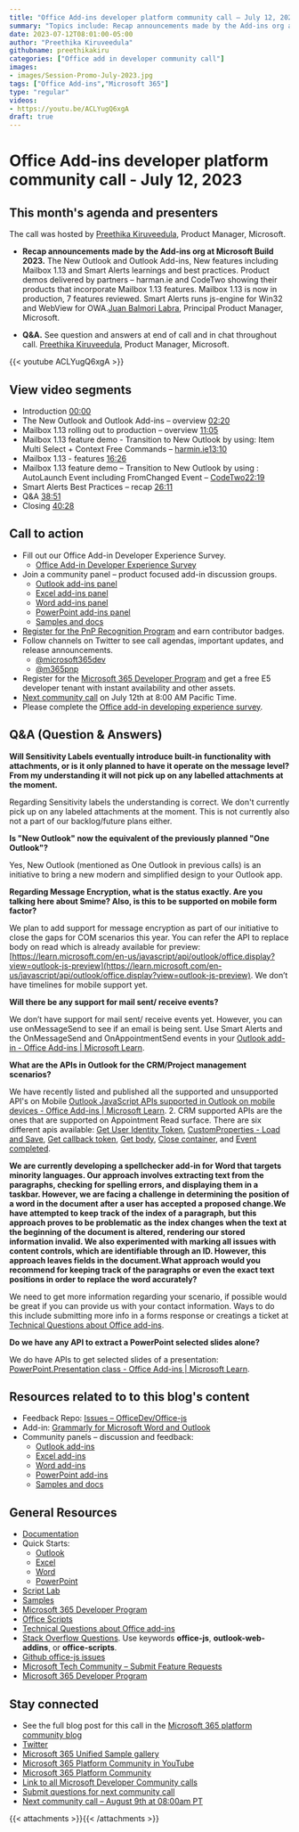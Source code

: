 ```yaml
---
title: "Office Add-ins developer platform community call – July 12, 2023"
summary: "Topics include: Recap announcements made by the Add-ins org at Microsoft Build 2023 presented by Juan Balmori Labra, Principal Product Manager at Microsoft. Call hosted by Preethika Kiruveedula, Product Manager at Microsoft. Recorded on July 12, 2023."
date: 2023-07-12T08:01:00-05:00
author: "Preethika Kiruveedula"
githubname: preethikakiru
categories: ["Office add in developer community call"]
images:
- images/Session-Promo-July-2023.jpg
tags: ["Office Add-ins","Microsoft 365"]
type: "regular"
videos:
- https://youtu.be/ACLYugQ6xgA
draft: true
---
```


# Office Add-ins developer platform community call - July 12, 2023

## This month's agenda and presenters

The call was hosted by [Preethika Kiruveedula](www.linkedin.com/in/preethika-kiruveedula-529b7a148), Product Manager, Microsoft.

* **Recap announcements made by the Add-ins org at Microsoft Build 2023.** The New Outlook and Outlook Add-ins, New features including Mailbox 1.13 and Smart Alerts learnings and best practices. Product demos delivered by partners – harman.ie and CodeTwo showing their products that incorporate Mailbox 1.13 features. Mailbox 1.13 is now in production, 7 features reviewed. Smart Alerts runs js-engine for Win32 and WebView for OWA.[Juan Balmori Labra](https://www.linkedin.com/in/juan-balmori-8443b532/), Principal Product Manager, Microsoft. 

* **Q&A.** See question and answers at end of call and in chat throughout call. [Preethika Kiruveedula](www.linkedin.com/in/preethika-kiruveedula-529b7a14), Product Manager, Microsoft.

{{< youtube ACLYugQ6xgA >}}

## View video segments

* Introduction [00:00](https://www.youtube.com/watch?v=ACLYugQ6xgA&t=0)
* The New Outlook and Outlook Add-ins – overview [02:20](https://youtu.be/ACLYugQ6xgA?t=140)
* Mailbox 1.13 rolling out to production – overview [11:05](https://youtu.be/ACLYugQ6xgA?t=665)
* Mailbox 1.13 feature demo - Transition to New Outlook by using:  Item Multi Select + Context Free Commands – [harmin.ie](https://harman.ie)[13:10](https://youtu.be/ACLYugQ6xgA?t=790)
* Mailbox 1.13 - features [16:26](https://youtu.be/ACLYugQ6xgA?t=986)  
* Mailbox 1.13 feature demo – Transition to New Outlook by using :  AutoLaunch Event including FromChanged Event – [CodeTwo](https://www.codetwo.com/)[22:19](https://youtu.be/ACLYugQ6xgA?t=986)
* Smart Alerts Best Practices – recap [26:11](https://youtu.be/ACLYugQ6xgA?t=986)
* Q&A [38:51](https://youtu.be/ACLYugQ6xgA?t=986)
* Closing [40:28](https://youtu.be/ACLYugQ6xgA?t=986)


## Call to action

* Fill out our Office Add-in Developer Experience Survey.
    * [Office Add-in Developer Experience Survey](https://forms.office.com/Pages/ResponsePage.aspx?id=v4j5cvGGr0GRqy180BHbR-0oJqQ4NUVOo6aMB4pZ11dUOFhXOVFJU0ZaOERYMzI5VzBSS0RDQ0dCQS4u)
* Join a community panel – product focused add-in discussion groups.
    * [Outlook add-ins panel](https://ux.microsoft.com/Panel/OutlookAddinDeveloper)
    * [Excel add-ins panel](https://ux.microsoft.com/Panel/ExcelAddinDeveloper)
    * [Word add-ins panel](https://ux.microsoft.com/Panel/WordAddinDeveloper)
    * [PowerPoint add-ins panel](https://ux.microsoft.com/Panel/PowerPointAddinDeveloper)
    * [Samples and docs](https://ux.microsoft.com/Panel/OfficeAddinImproveSamplesDocs)
* [Register for the PnP Recognition Program](https://pnp.github.io/recognitionprogram/) and earn contributor badges.
* Follow channels on Twitter to see call agendas, important updates, and release announcements.
    * [@microsoft365dev](https://twitter.com/microsoft365dev)
    * [@m365pnp](https://twitter.com/m365pnp)
* Register for the [Microsoft 365 Developer Program](https://aka.ms/m365/devprogram) and get a free E5 developer tenant with instant availability and other assets.
* [Next community call](https://aka.ms/officeaddinscommunitycall) on July 12th at 8:00 AM Pacific Time.
* Please complete the [Office add-in developing experience survey](https://forms.office.com/r/wmzCgccbPa).

## Q&A (Question & Answers)

**Will Sensitivity Labels eventually introduce built-in functionality with attachments, or is it only planned to have it operate on the message level? From my understanding it will not pick up on any labelled attachments at the moment.**

Regarding Sensitivity labels the understanding is correct. We don't currently pick up on any labeled attachments at the moment. This is not currently also not a part of our backlog/future plans either. 

**Is "New Outlook" now the equivalent of the previously planned "One Outlook"?**

Yes, New Outlook (mentioned as One Outlook in previous calls) is an initiative to bring a  new modern and simplified design to your Outlook app. 

**Regarding Message Encryption, what is the status exactly. Are you talking here about Smime? Also, is this to be supported on mobile form factor?**

We plan to add support for message encryption as part of our initiative to close the gaps for COM scenarios this year. You can refer the API to replace body on read which is already available for preview: [https://learn.microsoft.com/en-us/javascript/api/outlook/office.display?view=outlook-js-preview](https://learn.microsoft.com/en-us/javascript/api/outlook/office.display?view=outlook-js-preview). We don’t have timelines for mobile support yet. 

**Will there be any support for mail sent/ receive events?**

We don’t have support for mail sent/ receive events yet. However, you can use onMessageSend to see if an email is being sent. Use Smart Alerts and the OnMessageSend and OnAppointmentSend events in your [Outlook add-in - Office Add-ins | Microsoft Learn](https://nam06.safelinks.protection.outlook.com/?url=https%3A%2F%2Flearn.microsoft.com%2Fen-us%2Foffice%2Fdev%2Fadd-ins%2Foutlook%2Fsmart-alerts-onmessagesend-walkthrough%3Ftabs%3Dxmlmanifest&data=05%7C01%7Cpkiruveedula%40microsoft.com%7Ca0a5c45517fd4cf7ba0708db845c5b21%7C72f988bf86f141af91ab2d7cd011db47%7C1%7C0%7C638249304497324540%7CUnknown%7CTWFpbGZsb3d8eyJWIjoiMC4wLjAwMDAiLCJQIjoiV2luMzIiLCJBTiI6Ik1haWwiLCJXVCI6Mn0%3D%7C3000%7C%7C%7C&sdata=TOufALi%2BqK1mMEQfOPkOfzUMacYJR8K5PSZgExzAf5E%3D&reserved=0). 

**What are the APIs in Outlook for the CRM/Project management scenarios?**

We have recently listed and published all the supported and unsupported API's on Mobile [Outlook JavaScript APIs supported in Outlook on mobile devices - Office Add-ins | Microsoft Learn](https://nam06.safelinks.protection.outlook.com/?url=https%3A%2F%2Flearn.microsoft.com%2Fen-us%2Foffice%2Fdev%2Fadd-ins%2Foutlook%2Foutlook-mobile-apis&data=05%7C01%7Cpkiruveedula%40microsoft.com%7Ca0a5c45517fd4cf7ba0708db845c5b21%7C72f988bf86f141af91ab2d7cd011db47%7C1%7C0%7C638249304497168789%7CUnknown%7CTWFpbGZsb3d8eyJWIjoiMC4wLjAwMDAiLCJQIjoiV2luMzIiLCJBTiI6Ik1haWwiLCJXVCI6Mn0%3D%7C3000%7C%7C%7C&sdata=H5QqUUVNxmJEZfzXKyqUhiwjgVZqQta018ctADCAFFk%3D&reserved=0). 2.	CRM supported APIs are the ones that are supported on Appointment Read surface. There are six different apis available: [Get User Identity Token](https://nam06.safelinks.protection.outlook.com/?url=https%3A%2F%2Flearn.microsoft.com%2Fen-us%2Fjavascript%2Fapi%2Foutlook%2Foffice.mailbox%3Fview%3Doutlook-js-preview%26preserve-view%3Dtrue%23outlook-office-mailbox-getuseridentitytokenasync-member(1)&data=05%7C01%7Cpkiruveedula%40microsoft.com%7Ca0a5c45517fd4cf7ba0708db845c5b21%7C72f988bf86f141af91ab2d7cd011db47%7C1%7C0%7C638249304497168789%7CUnknown%7CTWFpbGZsb3d8eyJWIjoiMC4wLjAwMDAiLCJQIjoiV2luMzIiLCJBTiI6Ik1haWwiLCJXVCI6Mn0%3D%7C3000%7C%7C%7C&sdata=rJm6joLixuGqi9%2BrRPKUySx2JfFa2cgHQtcyxSsai%2Bs%3D&reserved=0), [CustomProperties - Load and Save](https://nam06.safelinks.protection.outlook.com/?url=https%3A%2F%2Flearn.microsoft.com%2Fen-us%2Fjavascript%2Fapi%2Foutlook%2Foffice.customproperties%3Fview%3Doutlook-js-preview&data=05%7C01%7Cpkiruveedula%40microsoft.com%7Ca0a5c45517fd4cf7ba0708db845c5b21%7C72f988bf86f141af91ab2d7cd011db47%7C1%7C0%7C638249304497168789%7CUnknown%7CTWFpbGZsb3d8eyJWIjoiMC4wLjAwMDAiLCJQIjoiV2luMzIiLCJBTiI6Ik1haWwiLCJXVCI6Mn0%3D%7C3000%7C%7C%7C&sdata=AiJF0dOdCEl%2Fx0wfrhB6oRsHXSmFkp82m2oToPPnR2k%3D&reserved=0), [Get callback token](https://learn.microsoft.com/en-us/javascript/api/outlook/office.mailbox?view=outlook-js-preview#outlook-office-mailbox-getcallbacktokenasync-member(1)), [Get body](https://nam06.safelinks.protection.outlook.com/?url=https%3A%2F%2Flearn.microsoft.com%2Fen-us%2Fjavascript%2Fapi%2Foutlook%2Foffice.body%3Fview%3Doutlook-js-preview%23outlook-office-body-getasync-member(1)&data=05%7C01%7Cpkiruveedula%40microsoft.com%7Ca0a5c45517fd4cf7ba0708db845c5b21%7C72f988bf86f141af91ab2d7cd011db47%7C1%7C0%7C638249304497168789%7CUnknown%7CTWFpbGZsb3d8eyJWIjoiMC4wLjAwMDAiLCJQIjoiV2luMzIiLCJBTiI6Ik1haWwiLCJXVCI6Mn0%3D%7C3000%7C%7C%7C&sdata=Y31bJ3aZrIFsxOkIKhTYrbtMBh58AGn1Ahp7Fx4IC1w%3D&reserved=0), [Close container](https://nam06.safelinks.protection.outlook.com/?url=https%3A%2F%2Flearn.microsoft.com%2Fen-us%2Fjavascript%2Fapi%2Foffice%2Foffice.ui%3Fview%3Dcommon-js-preview%23office-office-ui-closecontainer-member(1)&data=05%7C01%7Cpkiruveedula%40microsoft.com%7Ca0a5c45517fd4cf7ba0708db845c5b21%7C72f988bf86f141af91ab2d7cd011db47%7C1%7C0%7C638249304497168789%7CUnknown%7CTWFpbGZsb3d8eyJWIjoiMC4wLjAwMDAiLCJQIjoiV2luMzIiLCJBTiI6Ik1haWwiLCJXVCI6Mn0%3D%7C3000%7C%7C%7C&sdata=SW7UgpEFZ%2FWT9YwnNXoAvJdpfOm4kf22nfj8OY66K%2BU%3D&reserved=0), and [Event completed](https://nam06.safelinks.protection.outlook.com/?url=https%3A%2F%2Flearn.microsoft.com%2Fen-us%2Fjavascript%2Fapi%2Foffice%2Foffice.addincommands.event%3Fview%3Dcommon-js-preview&data=05%7C01%7Cpkiruveedula%40microsoft.com%7Ca0a5c45517fd4cf7ba0708db845c5b21%7C72f988bf86f141af91ab2d7cd011db47%7C1%7C0%7C638249304497168789%7CUnknown%7CTWFpbGZsb3d8eyJWIjoiMC4wLjAwMDAiLCJQIjoiV2luMzIiLCJBTiI6Ik1haWwiLCJXVCI6Mn0%3D%7C3000%7C%7C%7C&sdata=vLUp0OXLZEdOQxXmlwgcskrSCoQg%2FnyhVBGREJexAGk%3D&reserved=0). 

**We are currently developing a spellchecker add-in for Word that targets minority languages. Our approach involves extracting text from the paragraphs, checking for spelling errors, and displaying them in a taskbar. However, we are facing a challenge in determining the position of a word in the document after a user has accepted a proposed change.We have attempted to keep track of the index of a paragraph, but this approach proves to be problematic as the index changes when the text at the beginning of the document is altered, rendering our stored information invalid. We also experimented with marking all issues with content controls, which are identifiable through an ID. However, this approach leaves fields in the document.What approach would you recommend for keeping track of the paragraphs or even the exact text positions in order to replace the word accurately?**

We need to get more information regarding your scenario, if possible would be great if you can provide us with your contact information. Ways to do this include submitting more info in a forms response or creatings a ticket at [Technical Questions about Office add-ins](https://aka.ms/office-addins-dev-questions).

**Do we have any API to extract a PowerPoint selected slides alone?**

We do have APIs to get selected slides of a presentation: [PowerPoint.Presentation class - Office Add-ins | Microsoft Learn](https://learn.microsoft.com/en-us/javascript/api/powerpoint/powerpoint.presentation?view=powerpoint-js-preview#powerpoint-powerpoint-presentation-getselectedslides-member(1)).
## Resources related to to this blog's content

* Feedback Repo: [Issues – OfficeDev/Office-js](https://github.com/OfficeDev/office-js/issues)
* Add-in: [Grammarly for Microsoft Word and Outlook](https://www.grammarly.com/office-addin)
* Community panels – discussion and feedback:
  * [Outlook add-ins](https://ux.microsoft.com/Panel/OutlookAddinDeveloper)
  * [Excel add-ins](https://ux.microsoft.com/Panel/ExcelAddinDeveloper)
  * [Word add-ins ](https://ux.microsoft.com/Panel/WordAddinDeveloper)
  * [PowerPoint add-ins](https://ux.microsoft.com/Panel/PowerPointAddinDeveloper)
  * [Samples and docs](https://ux.microsoft.com/Panel/OfficeAddinImproveSamplesDocs)

## General Resources

* [Documentation](https://aka.ms/office-add-ins-docs)
* Quick Starts:
  * [Outlook](https://learn.microsoft.com/office/dev/add-ins/quickstarts/outlook-quickstart)
  * [Excel](https://learn.microsoft.com/office/dev/add-ins/quickstarts/excel-quickstart-jquery)
  * [Word](https://learn.microsoft.com/office/dev/add-ins/quickstarts/word-quickstart)
  * [PowerPoint](https://learn.microsoft.com/office/dev/add-ins/quickstarts/powerpoint-quickstart)
* [Script Lab](https://aka.ms/getscriptlab)
* [Samples](https://aka.ms/officeaddinsamples)
* [Microsoft 365 Developer Program](https://aka.ms/M365devprogram)
* [Office Scripts](aka.ms/office-scripts-docs)
* [Technical Questions about Office add-ins](https://aka.ms/office-addins-dev-questions)
* [Stack Overflow Questions](https://stackoverflow.com). Use keywords **office-js**, **outlook-web-addins**, or **office-scripts**.
* [Github office-js issues](https://github.com/OfficeDev/office-js/issues)
* [Microsoft Tech Community – Submit Feature Requests](https://aka.ms/m365dev-suggestions)
* [Microsoft 365 Developer Program](https://aka.ms/M365devprogram)

## Stay connected

* See the full blog post for this call in the [Microsoft 365 platform community blog](https://aka.ms/m365pnp/blog)
* [Twitter](https://twitter.com/microsoft365dev)
* [Microsoft 365 Unified Sample gallery](https://aka.ms/community/samples)
* [Microsoft 365 Platform Community in YouTube](https://aka.ms/community/videos)
* [Microsoft 365 Platform Community](http://aka.ms/community/home)
* [Link to all Microsoft Developer Community calls](https://aka.ms/M365DevCalls)
* [Submit questions for next community call](https://aka.ms/officeaddinsform)
* [Next community call – August 9th at 08:00am PT](https://aka.ms/officeaddinscommunitycall)

{{< attachments >}}{{< /attachments >}}
